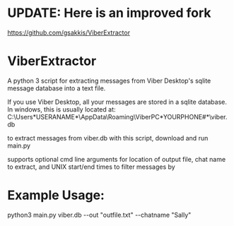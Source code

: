 # UPDATE: Here is an improved fork 
https://github.com/gsakkis/ViberExtractor

# ViberExtractor
A python 3 script for extracting messages from Viber Desktop's sqlite message database into a text file.

If you use Viber Desktop, all your messages are stored in a sqlite database. In windows, this is usually located at: C:\Users\*USERANAME*\AppData\Roaming\ViberPC\*YOURPHONE#*\viber.db

to extract messages from viber.db with this script, download and run main.py

supports optional cmd line arguments for location of output file, chat name to extract, and UNIX start/end times to filter messages by

# Example Usage:

python3 main.py viber.db --out "outfile.txt" --chatname "Sally"
